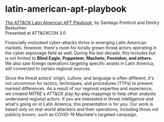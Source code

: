 # latin-american-apt-playbook
[The ATT&CK Latin American APT Playbook](https://www.youtube.com/watch?v=-P2prH21_J8), by Santiago Pontiroli and Dmitry Bestuzhev  
Presented at ATT&CKCON 3.0

Financially motivated cyber-attacks thrive in emerging Latin American markets. However, there's room for locally grown threat actors operating in the cyber espionage field as well. During the last decade, this includes but is not limited to **Blind Eagle, Puppeteer, Machete, Poseidon, and others.** We also saw foreign operations targeting specific assets in Latin America, still connected to certain regional sources.

Since the threat actors' origin, culture, and language is often different, it's not uncommon for tactics, techniques, and procedures (TTPs) to present marked differences. As a result of our regional expertise and experience, we created MITRE's ATT&CK play-by-play mappings to help other analysts understand regional actors. If you are interested in threat intelligence and what's going on in Latin America, this presentation is for you. Our work is based only on real-world attackers and their operations, including those not publicly known, such as COVID-19 Machete's targeted campaign.


